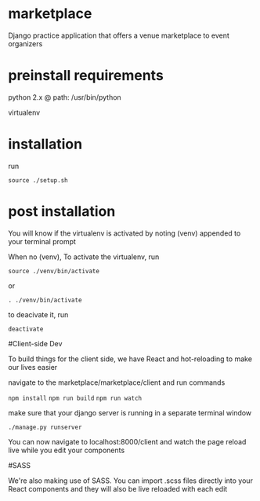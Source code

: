 # marketplace
Django practice application that offers a venue marketplace to event organizers

# preinstall requirements
python 2.x  @ path: /usr/bin/python

virtualenv

# installation
run

```source ./setup.sh```

# post installation
You will know if the virtualenv is activated by noting (venv) appended to your terminal prompt

When no (venv), To activate the virtualenv, run

```source ./venv/bin/activate```

 or

 ```. ./venv/bin/activate```

to deacivate it, run

```deactivate```


#Client-side Dev

To build things for the client side, we have React and hot-reloading to make our lives easier

navigate to the marketplace/marketplace/client and run commands

```npm install```
```npm run build```
```npm run watch```

make sure that your django server is running in a separate terminal window

```./manage.py runserver```

You can now navigate to localhost:8000/client and watch the page reload live while you edit your components

#SASS

We're also making use of SASS. You can import .scss files directly into your React components and they will also be live reloaded with each edit
